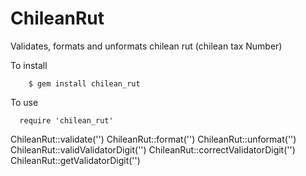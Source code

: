 ChileanRut
===========

Validates, formats and unformats chilean rut (chilean tax Number)

To install
```
	$ gem install chilean_rut
```

To use
```
  require 'chilean_rut'
```


ChileanRut::validate('')
ChileanRut::format('')
ChileanRut::unformat('')
ChileanRut::validValidatorDigit('')
ChileanRut::correctValidatorDigit('')
ChileanRut::getValidatorDigit('')